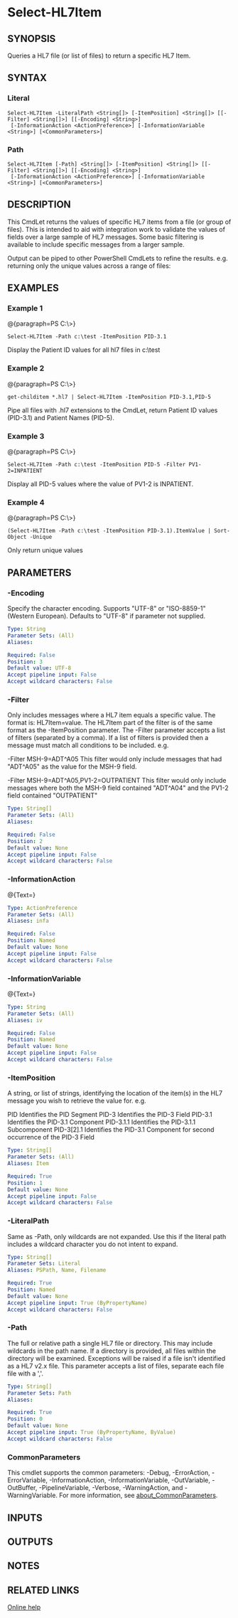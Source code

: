 ﻿---
external help file: hl7tools.dll-Help.xml
Module Name: hl7tools
online version: https://github.com/RobHolme/HL7-Powershell-Module#select-hl7item
schema: 2.0.0
---

# Select-HL7Item

## SYNOPSIS
Queries a HL7 file (or list of files) to return a specific HL7 Item.

## SYNTAX

### Literal
```
Select-HL7Item -LiteralPath <String[]> [-ItemPosition] <String[]> [[-Filter] <String[]>] [[-Encoding] <String>]
 [-InformationAction <ActionPreference>] [-InformationVariable <String>] [<CommonParameters>]
```

### Path
```
Select-HL7Item [-Path] <String[]> [-ItemPosition] <String[]> [[-Filter] <String[]>] [[-Encoding] <String>]
 [-InformationAction <ActionPreference>] [-InformationVariable <String>] [<CommonParameters>]
```

## DESCRIPTION
This CmdLet returns the values of specific HL7 items from a file (or group of files).
This is intended to aid with integration work to validate the values of fields over a large sample of HL7 messages.
Some basic filtering is available to include specific messages from a larger sample.

Output can be piped to other PowerShell CmdLets to refine the results.
e.g.
returning only the unique values across a range of files:

## EXAMPLES

### Example 1
@{paragraph=PS C:\\\>}

```
Select-HL7Item -Path c:\test -ItemPosition PID-3.1
```

Display the Patient ID values for all hl7 files in c:\test

### Example 2
@{paragraph=PS C:\\\>}

```
get-childitem *.hl7 | Select-HL7Item -ItemPosition PID-3.1,PID-5
```

Pipe all files with .hl7 extensions to the CmdLet, return Patient ID values (PID-3.1) and Patient Names (PID-5).

### Example 3
@{paragraph=PS C:\\\>}

```
Select-HL7Item -Path c:\test -ItemPosition PID-5 -Filter PV1-2=INPATIENT
```

Display all PID-5 values where the value of PV1-2 is INPATIENT.

### Example 4
@{paragraph=PS C:\\\>}

```
(Select-HL7Item -Path c:\test -ItemPosition PID-3.1).ItemValue | Sort-Object -Unique
```

Only return unique values

## PARAMETERS

### -Encoding
Specify the character encoding.
Supports "UTF-8" or "ISO-8859-1" (Western European).
Defaults to "UTF-8" if parameter not supplied.

```yaml
Type: String
Parameter Sets: (All)
Aliases:

Required: False
Position: 3
Default value: UTF-8
Accept pipeline input: False
Accept wildcard characters: False
```

### -Filter
Only includes messages where a HL7 item equals a specific value.
The format is: HL7Item=value.
The HL7Item part of the filter is of the same format as the -ItemPosition parameter.
The -Filter parameter accepts a list of filters (separated by a comma).
If a list of filters is provided then a message must match all conditions to be included.
e.g.

-Filter MSH-9=ADT^A05   This filter would only include messages that had "ADT^A05" as the value for the MSH-9 field.

-Filter MSH-9=ADT^A05,PV1-2=OUTPATIENT   This filter would only include messages where both the MSH-9 field contained "ADT^A04" and the PV1-2 field contained "OUTPATIENT"

```yaml
Type: String[]
Parameter Sets: (All)
Aliases:

Required: False
Position: 2
Default value: None
Accept pipeline input: False
Accept wildcard characters: False
```

### -InformationAction
@{Text=}

```yaml
Type: ActionPreference
Parameter Sets: (All)
Aliases: infa

Required: False
Position: Named
Default value: None
Accept pipeline input: False
Accept wildcard characters: False
```

### -InformationVariable
@{Text=}

```yaml
Type: String
Parameter Sets: (All)
Aliases: iv

Required: False
Position: Named
Default value: None
Accept pipeline input: False
Accept wildcard characters: False
```

### -ItemPosition
A string, or list of strings, identifying the location of the item(s) in the HL7 message you wish to retrieve the value for.
e.g.

PID            Identifies the PID Segment
PID-3          Identifies the PID-3 Field
PID-3.1        Identifies the PID-3.1 Component
PID-3.1.1      Identifies the PID-3.1.1 Subcomponent
PID-3\[2\].1     Identifies the PID-3.1 Component for second occurrence of the PID-3 Field

```yaml
Type: String[]
Parameter Sets: (All)
Aliases: Item

Required: True
Position: 1
Default value: None
Accept pipeline input: False
Accept wildcard characters: False
```

### -LiteralPath
Same as -Path, only wildcards are not expanded.
Use this if the literal path includes a wildcard character you do not intent to expand.

```yaml
Type: String[]
Parameter Sets: Literal
Aliases: PSPath, Name, Filename

Required: True
Position: Named
Default value: None
Accept pipeline input: True (ByPropertyName)
Accept wildcard characters: False
```

### -Path
The full or relative path a single HL7 file or directory.
This may include wildcards in the path name.
If a directory is provided, all files within the directory will be examined.
Exceptions will be raised if a file isn't identified as a HL7 v2.x file.
This parameter accepts a list of files, separate each file file with a ','.

```yaml
Type: String[]
Parameter Sets: Path
Aliases:

Required: True
Position: 0
Default value: None
Accept pipeline input: True (ByPropertyName, ByValue)
Accept wildcard characters: False
```

### CommonParameters
This cmdlet supports the common parameters: -Debug, -ErrorAction, -ErrorVariable, -InformationAction, -InformationVariable, -OutVariable, -OutBuffer, -PipelineVariable, -Verbose, -WarningAction, and -WarningVariable. For more information, see [about_CommonParameters](http://go.microsoft.com/fwlink/?LinkID=113216).

## INPUTS

## OUTPUTS

## NOTES

## RELATED LINKS

[Online help](https://github.com/RobHolme/HL7-Powershell-Module#select-hl7item)

